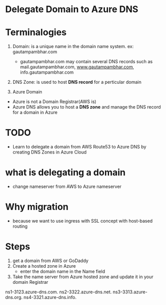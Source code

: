 # Delegate Domain to Azure DNS

# Terminalogies
1. Domain: is a unique name in the domain name system. ex: gautampambhar.com
    - gautampambhar.com may contain several DNS records such as mail.gautampambhar.com, www.gautampambhar.com, info.gautampambhar.com
2. DNS Zone: is used to host **DNS record** for a perticular domain

3. Azure Domain
- Azure is not a Domain Registrar(AWS is)
- Azure DNS allows you to host a **DNS zone** and manage the DNS record for a domain in Azure 

# TODO
- Learn to delegate a domain from AWS Route53 to Azure DNS by creating DNS Zones in Azure Cloud 

# what is delegating a domain 
- change nameserver from AWS to Azure nameserver

# Why migration 
- because we want to use ingress with SSL concept with host-based routing

# Steps
1. get a domain from AWS or GoDaddy
2. Create a hosted zone in Azure 
    - enter the domain name in the Name field
3. Take the name server from Azure hosted zone and update it in your domain Registrar

ns1-3123.azure-dns.com.
ns2-3322.azure-dns.net.
ns3-3313.azure-dns.org.
ns4-3321.azure-dns.info.